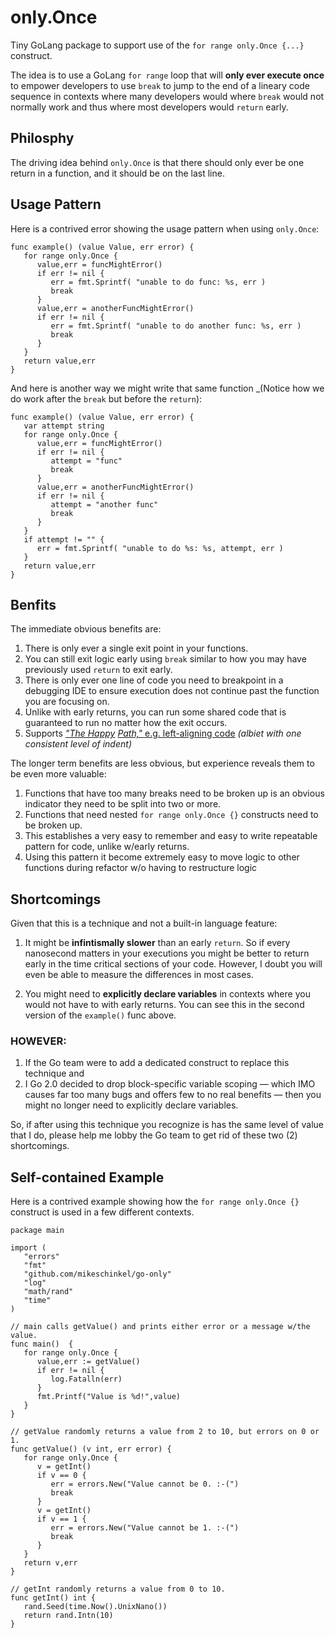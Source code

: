 # only.Once

Tiny GoLang package to support use of the `for range only.Once {...}` construct. 

The idea is to use a GoLang `for range` loop that will **only ever execute once** to empower developers to use `break` to jump to the end of a lineary code sequence in contexts where many developers would where `break` would not normally work and thus where most developers would `return` early.

## Philosphy

The driving idea behind `only.Once` is that there should only ever be one return in a function, and it should be on the last line. 

## Usage Pattern

Here is a contrived error showing the usage pattern when using `only.Once`:

```golang
func example() (value Value, err error) {
   for range only.Once {
      value,err = funcMightError()
      if err != nil {
         err = fmt.Sprintf( "unable to do func: %s, err )
         break
      }
      value,err = anotherFuncMightError()
      if err != nil {
         err = fmt.Sprintf( "unable to do another func: %s, err )
         break
      }
   }
   return value,err
}
```

And here is another way we might write that same function _(Notice how we do work after the `break` but before the `return`):

```golang
func example() (value Value, err error) {
   var attempt string
   for range only.Once {
      value,err = funcMightError()
      if err != nil {
         attempt = "func"
         break
      }
      value,err = anotherFuncMightError()
      if err != nil {
         attempt = "another func"
         break
      }
   }
   if attempt != "" {
      err = fmt.Sprintf( "unable to do %s: %s, attempt, err )
   }
   return value,err
}
```

## Benfits

The immediate obvious benefits are:

1. There is only ever a single exit point in your functions.
2. You can still exit logic early using `break` similar to how you may have previously used `return` to exit early.
3. There is only ever one line of code you need to breakpoint in a debugging IDE to ensure execution does not continue past the function you are focusing on.
4. Unlike with early returns, you can run some shared code that is guaranteed to run no matter how the exit occurs.
5. Supports [_"The Happy_](https://medium.com/@matryer/line-of-sight-in-code-186dd7cdea88) [_Path,"_ e.g. left-aligning code](https://maelvls.dev/go-happy-line-of-sight/) _(albiet with one consistent level of indent)_

The longer term benefits are less obvious, but experience reveals them to be even more valuable:

1. Functions that have too many breaks need to be broken up is an obvious indicator they need to be split into two or more.
2. Functions that need nested `for range only.Once {}` constructs need to be broken up.
3. This establishes a very easy to remember and easy to write repeatable pattern for code, unlike w/early returns.
4. Using this pattern it become extremely easy to move logic to other functions during refactor w/o having to restructure logic

## Shortcomings
Given that this is a technique and not a built-in language feature:

1. It might be **infintismally slower** than an early `return`. So if every nanosecond matters in your executions you might be better to return early in the time critical sections of your code. However, I doubt you will even be able to measure the differences in most cases.

2. You might need to **explicitly declare variables** in contexts where you would not have to with early returns. You can see this in the second version of the `example()` func above.

### HOWEVER:

1. If the Go team were to add a dedicated construct to replace this technique and 
2. I Go 2.0 decided to drop block-specific variable scoping — which IMO causes far too many bugs and offers few to no real benefits — then you might no longer need to explicitly declare variables.

So, if after using this technique you recognize is has the same level of value that I do, please help me lobby the Go team to get rid of these two (2) shortcomings.

## Self-contained Example

Here is a contrived example showing how the `for range only.Once {}` construct is used in a few different contexts.

```
package main

import (
   "errors"
   "fmt"
   "github.com/mikeschinkel/go-only"
   "log"
   "math/rand"
   "time"
)

// main calls getValue() and prints either error or a message w/the value.
func main()  {
   for range only.Once {
      value,err := getValue()
      if err != nil {
         log.Fatalln(err)
      }
      fmt.Printf("Value is %d!",value)
   }
}

// getValue randomly returns a value from 2 to 10, but errors on 0 or 1.
func getValue() (v int, err error) {
   for range only.Once {
      v = getInt()
      if v == 0 {
         err = errors.New("Value cannot be 0. :-(")
         break
      }
      v = getInt()
      if v == 1 {
         err = errors.New("Value cannot be 1. :-(")
         break
      }
   }
   return v,err
}

// getInt randomly returns a value from 0 to 10.
func getInt() int {
   rand.Seed(time.Now().UnixNano())
   return rand.Intn(10)
}
````
